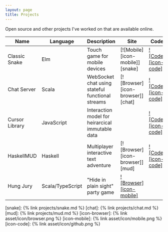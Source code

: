 ```yaml
---
layout: page
title: Projects
---
```


Open source and other projects I've worked on that are available online.

| Name           | Language         | Description                                      | Site                             | Code                              |
| -------------- | ---------------- | ------------------------------------------------ | -------------------------------- | --------------------------------- |
| Classic Snake  | Elm              | Touch game for mobile devices                    | [![Mobile][icon-mobile]][snake]  | [![Code][icon-code]][repo-snake]  |
| Chat Server    | Scala            | WebSocket chat using stateful functional streams | [![Browser][icon-browser]][chat] | [![Code][icon-code]][repo-chat]   |
| Cursor Library | JavaScript       | Interaction model for heirarcical immutable data |                                  | [![Code][icon-code]][repo-cursor] |
| HaskellMUD     | Haskell          | Multiplayer interactive text adventure           | [![Browser][icon-browser]][mud]  | [![Code][icon-code]][repo-mud]    |
| Hung Jury      | Scala/TypeScript | "Hide in plain sight" party game                 | [![Browser][icon-mobile]][hj]    |                                   |

[repo-snake]: https://github.com/MartinSnyder/elm-snake
[repo-chat]: https://github.com/MartinSnyder/http4s-chatserver
[repo-cursor]: https://github.com/MartinSnyder/seamless-immutable-cursor
[repo-mud]: https://github.com/MartinSnyder/haskell-mud

[snake]: {% link projects/snake.md %}
[chat]: {% link projects/chat.md %}
[mud]: {% link projects/mud.md %}
[icon-browser]: {% link asset/icon/browser.png %}
[icon-mobile]: {% link asset/icon/mobile.png %}
[icon-code]: {% link asset/icon/github.png %}

[hj]: https://hungjury.io
